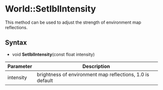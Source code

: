 # World::SetIblIntensity

This method can be used to adjust the strength of environment map reflections.

## Syntax

- void **SetIblIntensity**(const float intensity)

| Parameter | Description |
|---|---|
| intensity | brightness of environment map reflections, 1.0 is default |
